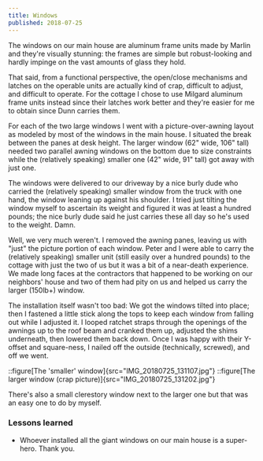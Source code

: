 ```yaml
---
title: Windows
published: 2018-07-25
---
```


The windows on our main house are aluminum frame units made by Marlin and they're visually stunning: the frames are simple but robust-looking and hardly impinge on the vast amounts of glass they hold.

That said, from a functional perspective, the open/close mechanisms and latches on the operable units are actually kind of crap, difficult to adjust, and difficult to operate.
For the cottage I chose to use Milgard aluminum frame units instead since their latches work better and they're easier for me to obtain since Dunn carries them.

For each of the two large windows I went with a picture-over-awning layout as modeled by most of the windows in the main house. I situated the break between the panes at desk height.
The larger window (62" wide, 106" tall) needed two parallel awning windows on the bottom due to size constraints while the (relatively speaking) smaller one (42" wide, 91" tall)
got away with just one.

The windows were delivered to our driveway by a nice burly dude who carried the (relatively speaking) smaller window from the truck with one hand, the window leaning up against his shoulder.
I tried just tilting the window myself to ascertain its weight and figured it was at least a hundred pounds; the nice burly dude said he just carries these all day so he's used to the weight. Damn.

Well, we very much weren't. I removed the awning panes, leaving us with "just" the picture portion of each window.
Peter and I were able to carry the (relatively speaking) smaller unit (still easily over a hundred pounds) to the cottage with just the two of us but it was a bit of a near-death experience.
We made long faces at the contractors that happened to be working on our neighbors' house and two of them had pity on us and helped us carry the larger (150lb+) window.

The installation itself wasn't too bad: We got the windows tilted into place; then I fastened a little stick along the tops to keep each window from falling out while I adjusted it.
I looped ratchet straps through the openings of the awnings up to the roof beam and cranked them up, adjusted the shims underneath, then lowered them back down.
Once I was happy with their Y-offset and square-ness, I nailed off the outside (technically, screwed), and off we went.

::figure[The 'smaller' window]{src="IMG_20180725_131107.jpg"}
::figure[The larger window (crap picture)]{src="IMG_20180725_131202.jpg"}

There's also a small clerestory window next to the larger one but that was an easy one to do by myself.

### Lessons learned

- Whoever installed all the giant windows on our main house is a super-hero. Thank you.

